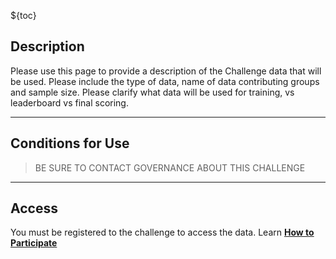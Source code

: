 <!-- markdownlint-disable-next-line first-line-h1 -->
${toc}

## **Description**

Please use this page to provide a description of the Challenge data that will be used. Please include the type of data, name of data contributing groups and sample size. Please clarify what data will be used for training, vs leaderboard vs final scoring.

---

## **Conditions for Use**

> BE SURE TO CONTACT GOVERNANCE ABOUT THIS CHALLENGE

---

## **Access**

You must be registered to the challenge to access the data. Learn [**How to Participate**](#!Synapse:syn25829070/wiki/610874)

